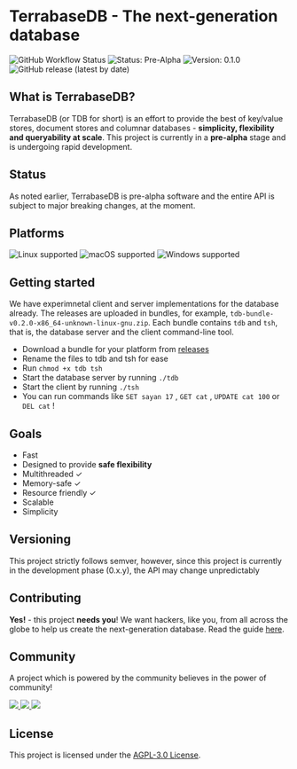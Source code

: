 # Terrabase**DB** - The next-generation database

![GitHub Workflow Status](https://img.shields.io/github/workflow/status/terrabasedb/terrabase/Rust?style=flat-square) ![Status: Pre-Alpha](https://img.shields.io/badge/Status-Pre--alpha-critical?style=flat-square) ![Version: 0.1.0](https://img.shields.io/badge/Development-Actively%20Developed-32CD32?style=flat-square) ![GitHub release (latest by date)](https://img.shields.io/github/v/tag/terrabasedb/terrabase.svg?style=flat-square)

## What is TerrabaseDB?

TerrabaseDB (or TDB for short) is an effort to provide the best of key/value stores, document stores and columnar databases - **simplicity, flexibility and queryability at scale**. This project is currently in a <b>pre-alpha</b> stage and is undergoing rapid development.

## Status

As noted earlier, TerrabaseDB is pre-alpha software and the entire API is subject to major breaking changes, at the moment.

## Platforms
![Linux supported](https://img.shields.io/badge/Linux%20x86__64-supported%20✓-228B22?style=flat-square&logo=linux) ![macOS supported](https://img.shields.io/badge/macOS%20x86__64-supported%20✓-228B22?style=flat-square&logo=apple) ![Windows supported](https://img.shields.io/badge/Windows%20x86__64-supported%20✓-228B22?style=flat-square&logo=windows)

## Getting started

We have experimnetal client and server implementations for the database already.
The releases are uploaded in bundles, for example, `tdb-bundle-v0.2.0-x86_64-unknown-linux-gnu.zip`. Each bundle contains `tdb` and `tsh`, that is, the database server and the client command-line tool.

* Download a bundle for your platform from [releases](https://github.com/terrabasedb/terrabase/releases)
* Rename the files to tdb and tsh for ease
* Run `chmod +x tdb tsh`
* Start the database server by running `./tdb`
* Start the client by running `./tsh`
* You can run commands like `SET sayan 17` , `GET cat` , `UPDATE cat 100` or `DEL cat` !

## Goals

* Fast
* Designed to provide <b>safe flexibility</b>
* Multithreaded ✓
* Memory-safe ✓
* Resource friendly ✓
* Scalable
* Simplicity

## Versioning

This project strictly follows semver, however, since this project is currently in the development phase (0.x.y), the API may change unpredictably

## Contributing

**Yes!** - this project **needs you**! We want hackers, like you, from all across the globe to help us create the next-generation database. Read the guide [here](./CONTRIBUTING.md).

## Community

A project which is powered by the community believes in the power of community!
<html>
<a href="https://gitter.im/terrabasehq/community"><img src="https://img.shields.io/badge/CHAT%20ON-GITTER-ed1965?logo=gitter&style=for-the-badge"></img>
</a>
<a href="https://join.slack.com/t/terrabasedb/shared_invite/zt-fnkfgzf7-~WO~RzGUUvTiYV4iPAMiiQ"><img src="https://img.shields.io/badge/Discuss%20on-SLACK-4A154B?logo=slack&style=for-the-badge"></img>
</a><a href="https://discord.gg/QptWFdx"><img src="https://img.shields.io/badge/TALK-On%20Discord-7289DA?logo=discord&style=for-the-badge"></img>
</a>
</html>

## License

This project is licensed under the [AGPL-3.0 License](./LICENSE).
